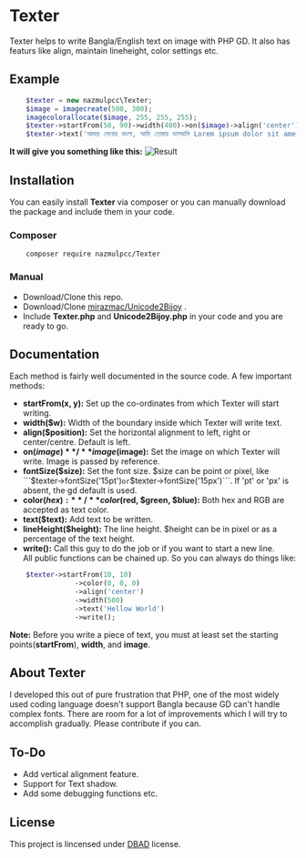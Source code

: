 # Texter
Texter helps to write Bangla/English text on image with PHP GD. It also has featurs like align, maintain lineheight, color settings etc.
## Example
```php
	$texter = new nazmulpcc\Texter;
	$image = imagecreate(500, 300);
	imagecolorallocate($image, 255, 255, 255);
	$texter->startFrom(50, 90)->width(400)->on($image)->align('center')->fontSize(30)->color('333333');
	$texter->text('আমার সোনার বাংলা, আমি তোমায় ভালবাসি Lorem ipsum dolor sit amet.....')->write();
```
 **It will give you something like this:**
![Result](http://i.imgur.com/phfgEqy.jpg "Result")

## Installation
You can easily install **Texter** via composer or you can manually download the package and include them in your code.
### Composer
```shell
	composer require nazmulpcc/Texter
```

### Manual
- Download/Clone this repo.
- Download/Clone [mirazmac/Unicode2Bijoy](https://github.com/mirazmac/Unicode2Bijoy) .
- Include **Texter.php** and **Unicode2Bijoy.php** in your code and you are ready to go.

## Documentation
Each method is fairly well documented in the source code. A few important methods:  
- **startFrom(x, y):** Set up the co-ordinates from which Texter will start writing.  
- **width($w):** Width of the boundary inside which Texter will write text.  
- **align($position):** Set the horizontal alignment to left, right or center/centre. Default is left.  
- **on($image)** / **image($image):** Set the image on which Texter will write. Image is passed by reference.  
- **fontSize($size):** Set the font size. $size can be point or pixel, like ```$texter->fontSize('15pt')``` or ```$texter->fontSize('15px')```. If 'pt' or 'px' is absent, the gd default is used.  
- **color($hex):** / **color($red, $green, $blue):** Both hex and RGB are accepted as text color.
- **text($text):** Add text to be written.  
- **lineHeight($height):** The line height. $height can be in pixel or as a percentage of the text height.  
- **write():** Call this guy to do the job or if you want to start a new line.  
All public functions can be chained up. So you can always do things like:  
```php
    $texter->startFrom(10, 10)
                ->color(0, 0, 0)
                ->align('center')
                ->width(500)
                ->text('Hellow World')
                ->write();
```  
**Note:** Before you write a piece of text, you must at least set the starting points(**startFrom**), **width**, and **image**.  

## About Texter
I developed this out of pure frustration that PHP, one of the most widely used coding language doesn't support Bangla because GD can't handle complex fonts. There are room for a lot of improvements which I will try to accomplish gradually. Please contribute if you can.

## To-Do
- Add vertical alignment feature.
- Support for Text shadow.
- Add some debugging functions
etc.  

## License
This project is lincensed under [DBAD](http://www.dbad-license.org) license.